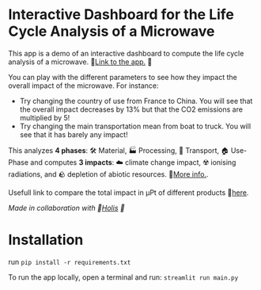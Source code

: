 # Interactive Dashboard for the Life Cycle Analysis of a Microwave
This app is a demo of an interactive dashboard to compute the life cycle analysis of a microwave. :link:[Link to the app.](https://life-cycle-analysis-microwave.streamlit.app/) 🚀

You can play with the different parameters to see how they impact the overall impact of the microwave. 
For instance:   
- Try changing the country of use from France to China. You will see that the 
        overall impact decreases by 13% but that the CO2 emissions are multiplied by 5!   
- Try changing the main transportation mean from boat to truck. You will see that it 
        has barely any impact!

This analyzes **4 phases**: 🛠️ Material, 🏭 Processing, 🚚 Transport, 🏠 Use-Phase and computes **3 impacts**: ☁️ climate change impact, ☢️ ionising radiations, and 🪨 depletion of abiotic resources. :link:[More info.](https://ecochain.com/blog/impact-categories-lca/).


Usefull link to compare the total impact in µPt of different products :link:[here](https://agribalyse.ademe.fr/app).

*Made in collaboration with :link:[Holis](https://holis.earth/) 🌟*

# Installation
run `pip install -r requirements.txt`

To run the app locally, open a terminal and run: `streamlit run main.py`

